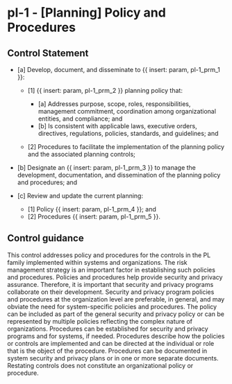 # pl-1 - \[Planning\] Policy and Procedures

## Control Statement

- \[a\] Develop, document, and disseminate to {{ insert: param, pl-1_prm_1 }}:

  - \[1\]  {{ insert: param, pl-1_prm_2 }} planning policy that:

    - \[a\] Addresses purpose, scope, roles, responsibilities, management commitment, coordination among organizational entities, and compliance; and
    - \[b\] Is consistent with applicable laws, executive orders, directives, regulations, policies, standards, and guidelines; and

  - \[2\] Procedures to facilitate the implementation of the planning policy and the associated planning controls;

- \[b\] Designate an {{ insert: param, pl-1_prm_3 }} to manage the development, documentation, and dissemination of the planning policy and procedures; and

- \[c\] Review and update the current planning:

  - \[1\] Policy {{ insert: param, pl-1_prm_4 }}; and
  - \[2\] Procedures {{ insert: param, pl-1_prm_5 }}.

## Control guidance

This control addresses policy and procedures for the controls in the PL family implemented within systems and organizations. The risk management strategy is an important factor in establishing such policies and procedures. Policies and procedures help provide security and privacy assurance. Therefore, it is important that security and privacy programs collaborate on their development. Security and privacy program policies and procedures at the organization level are preferable, in general, and may obviate the need for system-specific policies and procedures. The policy can be included as part of the general security and privacy policy or can be represented by multiple policies reflecting the complex nature of organizations. Procedures can be established for security and privacy programs and for systems, if needed. Procedures describe how the policies or controls are implemented and can be directed at the individual or role that is the object of the procedure. Procedures can be documented in system security and privacy plans or in one or more separate documents. Restating controls does not constitute an organizational policy or procedure.
